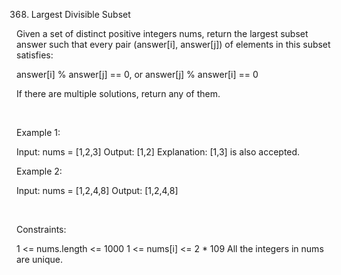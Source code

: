 368. Largest Divisible Subset

Given a set of distinct positive integers nums, return the largest subset answer such that every pair (answer[i], answer[j]) of elements in this subset satisfies:

answer[i] % answer[j] == 0, or
answer[j] % answer[i] == 0

If there are multiple solutions, return any of them.

 

Example 1:

Input: nums = [1,2,3]
Output: [1,2]
Explanation: [1,3] is also accepted.


Example 2:

Input: nums = [1,2,4,8]
Output: [1,2,4,8]


 

Constraints:

1 <= nums.length <= 1000
1 <= nums[i] <= 2 * 109
All the integers in nums are unique.